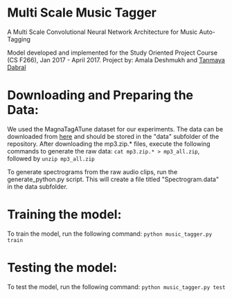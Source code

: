 # Multi Scale Music Tagger
A Multi Scale Convolutional Neural Network Architecture for Music Auto-Tagging

Model developed and implemented for the Study Oriented Project Course (CS F266), Jan 2017 - April 2017.
Project by: Amala Deshmukh and [Tanmaya Dabral](https://github.com/many-facedgod)

# Downloading and Preparing the Data:
We used the MagnaTagATune dataset for our experiments. The data can be downloaded from [here](http://mirg.city.ac.uk/codeapps/the-magnatagatune-dataset) and should be stored in the "data" subfolder of the repository. After downloading the mp3.zip.* files, execute the following commands to generate the raw data: `cat mp3.zip.* > mp3_all.zip`, followed by `unzip mp3_all.zip`

To generate spectrograms from the raw audio clips, run the generate_python.py script. This will create a file titled "Spectrogram.data" in the data subfolder.

# Training the model:
To train the model, run the following command: `python music_tagger.py train`

# Testing the model:
To test the model, run the following command: `python music_tagger.py test`
